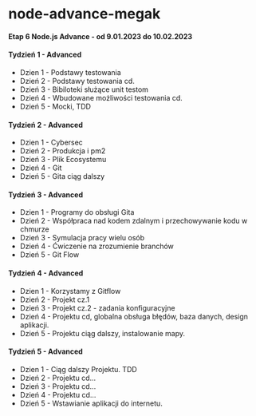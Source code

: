 # node-advance-megak 
#### Etap 6 Node.js Advance - od 9.01.2023 do 10.02.2023

#### Tydzień 1 - Advanced
- Dzien 1 - Podstawy testowania 
- Dzień 2 - Podstawy testowania cd. 
- Dzień 3 - Bibiloteki służące unit testom 
- Dzień 4 - Wbudowane możliwości testowania cd. 
- Dzień 5 - Mocki, TDD 

#### Tydzień 2 - Advanced
- Dzien 1 - Cybersec 
- Dzień 2 - Produkcja i pm2 
- Dzień 3 - Plik Ecosystemu 
- Dzień 4 - Git 
- Dzień 5 - Gita ciąg dalszy 

#### Tydzień 3 - Advanced
- Dzien 1 - Programy do obsługi Gita 
- Dzień 2 - Współpraca nad kodem zdalnym i przechowywanie kodu w chmurze 
- Dzień 3 - Symulacja pracy wielu osób 
- Dzień 4 - Ćwiczenie na zrozumienie branchów 
- Dzień 5 - Git Flow 

#### Tydzień 4 - Advanced
- Dzien 1 - Korzystamy z Gitflow 
- Dzień 2 - Projekt cz.1
- Dzień 3 - Projekt cz.2 - zadania konfiguracyjne 
- Dzień 4 - Projektu cd, globalna obsługa błędów, baza danych, design aplikacji. 
- Dzień 5 - Projektu ciąg dalszy, instalowanie mapy. 

#### Tydzień 5 - Advanced
- Dzien 1 - Ciąg dalszy Projektu. TDD 
- Dzień 2 - Projektu cd... 
- Dzień 3 - Projektu cd... 
- Dzień 4 - Projektu cd... 
- Dzień 5 - Wstawianie aplikacji do internetu. 

